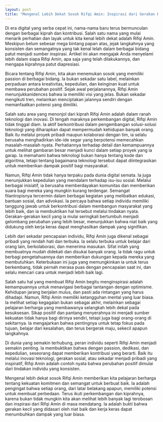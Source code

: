 ```yaml
---
layout: post
title: "Mengenal Lebih Dekat Sosok Rifqi Amin: Inspirasi dari Gerakan Kecil"
---
```


Di era digital yang serba cepat ini, nama-nama baru terus bermunculan dengan berbagai kiprah dan kontribusi. Salah satu nama yang mulai menarik perhatian dan layak untuk kita kenal lebih dekat adalah Rifqi Amin. Meskipun belum sebesar mega bintang papan atas, jejak langkahnya yang konsisten dan semangatnya yang tak kenal lelah dalam berbagai bidang patut menjadi sumber inspirasi. Artikel ini akan mengajak Anda menyelami lebih dalam siapa Rifqi Amin, apa saja yang telah dilakukannya, dan mengapa kiprahnya patut diapresiasi.

Bicara tentang Rifqi Amin, kita akan menemukan sosok yang memiliki passion di berbagai bidang. Ia bukan sekadar satu label, melainkan perpaduan antara kreativitas, kepedulian, dan keinginan kuat untuk membawa perubahan positif. Sejak awal perjalanannya, Rifqi Amin menunjukkanidences bahwa ia memiliki visi yang jelas. Bukan sekadar mengikuti tren, melainkan menciptakan jalannya sendiri dengan memanfaatkan potensi yang dimiliki.

Salah satu area yang menonjol dari kiprah Rifqi Amin adalah dalam ranah teknologi dan inovasi. Di tengah maraknya perkembangan digital, Rifqi Amin tidak tinggal diam. Ia aktif berkontribusi dalam pengembangan solusi-solusi teknologi yang diharapkan dapat mempermudah kehidupan banyak orang. Baik itu melalui proyek pribadi maupun kolaborasi dengan tim, ia selalu berusaha menghadirkan ide-ide segar yang berpotensi memecahkan masalah-masalah nyata. Perhatiannya terhadap detail dan kemampuannya untuk melihat gambaran besar menjadi kunci dalam setiap proyek yang ia garap. Ia memahami bahwa teknologi bukan hanya tentang kode dan algoritma, tetapi tentang bagaimana teknologi tersebut dapat diintegrasikan untuk memberikan dampak positif bagi masyarakat.

Namun, Rifqi Amin tidak hanya terpaku pada dunia digital semata. Ia juga menunjukkan kepedulian yang mendalam terhadap isu-isu sosial. Melalui berbagai inisiatif, ia berusaha memberdayakan komunitas dan memberikan suara bagi mereka yang mungkin kurang terdengar. Semangat filantropisnya tercermin dalam berbagai kegiatan yang melibatkan edukasi, bantuan sosial, dan advokasi. Ia percaya bahwa setiap individu memiliki tanggung jawab untuk berkontribusi dalam membangun masyarakat yang lebih baik, dan ia membuktikan hal tersebut melalui tindakan nyata. Gerakan-gerakan kecil yang ia mulai seringkali bertumbuh menjadi gelombang perubahan yang lebih besar, menunjukkan bahwa niat baik yang didukung oleh kerja keras dapat menghasilkan dampak yang signifikan.

Lebih dari sekadar pencapaian individu, Rifqi Amin juga dikenal sebagai pribadi yang rendah hati dan terbuka. Ia selalu terbuka untuk belajar dari orang lain, berkolaborasi, dan menerima masukan. Sifat inilah yang membuatnya mudah didekati dan disukai banyak orang. Ia tidak ragu untuk berbagi pengetahuannya dan memberikan dukungan kepada mereka yang membutuhkan. Keterbukaan ini juga yang memungkinkan ia untuk terus berkembang, tidak pernah merasa puas dengan pencapaian saat ini, dan selalu mencari cara untuk menjadi lebih baik lagi.

Salah satu hal yang membuat Rifqi Amin begitu menginspirasi adalah kemampuannya untuk menavigasi berbagai tantangan dengan optimisme. Kehidupan jarang berjalan mulus, dan pasti ada rintangan yang harus dihadapi. Namun, Rifqi Amin memiliki ketangguhan mental yang luar biasa. Ia melihat setiap kegagalan bukan sebagai akhir, melainkan sebagai pelajaran berharga yang membawanya selangkah lebih dekat pada kesuksesan. Sikap positif dan pantang menyerahnya ini menjadi sumber kekuatan tidak hanya bagi dirinya sendiri, tetapi juga bagi orang-orang di sekitarnya. Ia mengajarkan bahwa pentingnya untuk tetap fokus pada tujuan, belajar dari kesalahan, dan terus bergerak maju, sekecil apapun langkahnya.

Di dunia yang semakin terhubung, peran individu seperti Rifqi Amin menjadi semakin penting. Ia membuktikan bahwa dengan passion, dedikasi, dan kepedulian, seseorang dapat memberikan kontribusi yang berarti. Baik itu melalui inovasi teknologi, gerakan sosial, atau sekadar menjadi pribadi yang inspiratif, Rifqi Amin adalah contoh nyata bahwa perubahan positif dimulai dari tindakan individu yang konsisten.

Mengenal lebih dekat sosok Rifqi Amin memberikan kita pelajaran berharga tentang kekuatan komitmen dan semangat untuk berbuat baik. Ia adalah pengingat bahwa setiap orang, dari latar belakang apapun, memiliki potensi untuk membuat perbedaan. Terus ikuti perkembangan dan kiprahnya, karena bukan tidak mungkin kita akan melihat lebih banyak lagi terobosan dan inspirasi dari Rifqi Amin di masa mendatang. Ia adalah bukti bahwa gerakan kecil yang didasari oleh niat baik dan kerja keras dapat menumbuhkan dampak yang luar biasa.
